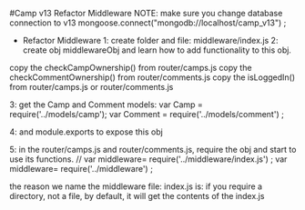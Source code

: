 #Camp v13 Refactor Middleware
NOTE: make sure you change database connection to v13
mongoose.connect("mongodb://localhost/camp_v13") ;


* Refactor Middleware
1: create folder and file: middleware/index.js 
2: create obj middlewareObj and learn how to add functionality to this obj. 

copy the checkCampOwnership() from router/camps.js 
copy the checkCommentOwnership() from router/comments.js
copy the isLoggedIn() from router/camps.js or router/comments.js

3: get the Camp and Comment models:
var Camp = require('../models/camp');
var Comment = require('../models/comment') ;

4: and module.exports to expose this obj 

5: in the router/camps.js and router/comments.js, require the obj and start to use its functions.
// var middleware= require('../middleware/index.js') ;
var middleware= require('../middleware') ;

the reason we name the middleware file: index.js is: if you require a directory, not a file, 
by default, it will get the contents of the index.js 
